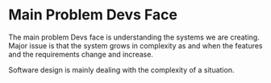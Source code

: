# Main Problem Devs Face

The main problem Devs face is understanding the systems we are creating. Major issue is that the system grows in complexity as and when the features and the requirements change and increase.

Software design is mainly dealing with the complexity of a situation.
